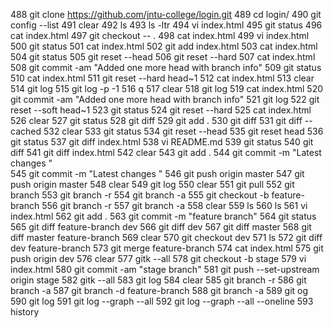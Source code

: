   488  git clone https://github.com/jntu-college/login.git
  489  cd login/
  490  git config --list
  491  clear
  492  ls
  493  ls -ltr
  494  vi index.html
  495  git status
  496  cat index.html
  497  git checkout -- .
  498  cat index.html
  499  vi index.html
  500  git status
  501  cat index.html
  502  git add index.html
  503  cat index.html
  504  git status
  505  git reset --head
  506  git reset --hard
  507  cat index.html
  508  git commit -am "Added one more head with branch info"
  509  git status
  510  cat index.html
  511  git reset --hard head~1
  512  cat index.html
  513  clear
  514  git log
  515  git log -p -1
  516  q
  517  clear
  518  git log
  519  cat index.html
  520  git commit -am "Added one more head with branch info"
  521  git log
  522  git reset --soft head~1
  523  git status
  524  git reset --hard
  525  cat index.html
  526  clear
  527  git status
  528  git diff
  529  git add .
  530  git diff
  531  git diff --cached
  532  clear
  533  git status
  534  git reset --head
  535  git reset head
  536  git status
  537  git diff index.html
  538  vi README.md
  539  git status
  540  git diff
  541  git diff index.html
  542  clear
  543  git add .
  544  git commit -m "Latest changes "\
  545  git commit -m "Latest changes "
  546  git push origin master
  547  git push origin master
  548  clear
  549  git log
  550  clear
  551  git pull
  552  git branch
  553  git branch -r
  554  git branch -a
  555  git checkout -b feature-branch
  556  git branch -r
  557  git branch -a
  558  clear
  559  ls
  560  ls
  561  vi index.html
  562  git add .
  563  git commit -m "feature branch"
  564  git status
  565  git diff feature-branch dev
  566  git diff dev
  567  git diff master
  568  git diff master feature-branch
  569  clear
  570  git checkout dev
  571  ls
  572  git diff dev feature-branch
  573  git merge feature-branch
  574  cat index.html
  575  git push origin dev
  576  clear
  577  gitk --all
  578  git checkout -b stage
  579  vi index.html
  580  git commit -am "stage branch"
  581  git push --set-upstream origin stage
  582  gitk --all
  583  git log
  584  clear
  585  git branch -r
  586  git branch -a
  587  git branch -d feature-branch
  588  git branch -a
  589  git og
  590  git log
  591  git log --graph --all
  592  git log --graph --all --oneline
  593  history
